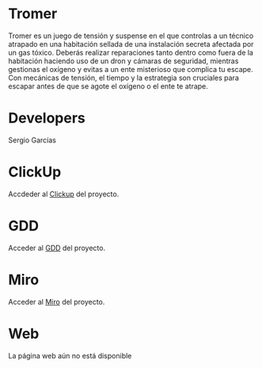 # Tromer
Tromer es un juego de tensión y suspense en el que controlas a un técnico atrapado en una habitación sellada de una instalación secreta afectada por un gas tóxico. Deberás realizar reparaciones tanto dentro como fuera de la habitación haciendo uso de un dron y cámaras de seguridad, mientras gestionas el oxígeno y evitas a un ente misterioso que complica tu escape. Con mecánicas de tensión, el tiempo y la estrategia son cruciales para escapar antes de que se agote el oxígeno o el ente te atrape.

# Developers
Sergio Garcías

# ClickUp
Accdeder al [Clickup](https://app.clickup.com/9012482400/v/o/s/90122018752) del proyecto.

# GDD
Acceder al [GDD](https://docs.google.com/document/d/1IQmVLPixEIvTvdl83yul_iwZowZjQhqXBTPAuenFnaA/edit?usp=sharing) del proyecto.

# Miro
Acceder al [Miro](https://miro.com/app/board/uXjVLIDNqaE=/) del proyecto.

# Web
La página web aún no está disponible
